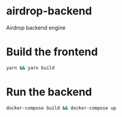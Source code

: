 # airdrop-backend
Airdrop backend engine

# Build the frontend
```bash
yarn && yarn build
```

# Run the backend
```bash
docker-compose build && docker-compose up
```
